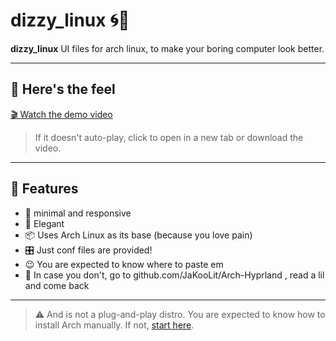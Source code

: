 # dizzy_linux 🌀🐧

**dizzy_linux** UI files for arch linux, to make your boring computer look better.

---

## 🎥 Here's the feel

[🎬 Watch the demo video](https://github.com/theskinnyhippo/dizzy_linux/blob/main/src/demo.mp4)

> If it doesn't auto-play, click to open in a new tab or download the video.

---

## 🌟 Features

- 🧠 minimal and responsive
- 🎨 Elegant
- 📦 Uses Arch Linux as its base (because you love pain)
- 🎛️ Just conf files are provided!
- 😉 You are expected to know where to paste em
- 📖 In case you don't, go to github.com/JaKooLit/Arch-Hyprland , read a lil and come back

---

> ⚠️ And is not a plug-and-play distro. You are expected to know how to install Arch manually. If not, [start here](https://wiki.archlinux.org/).

